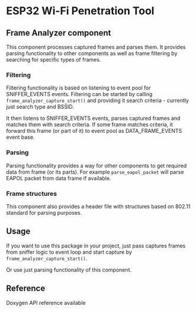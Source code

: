 # ESP32 Wi-Fi Penetration Tool
## Frame Analyzer component

This component processes captured frames and parses them. 
It provides parsing functionality to other components as well as frame filtering by searching for specific types of frames.

### Filtering
Filtering functionality is based on listening to event pool for SNIFFER_EVENTS events. Filtering can be started by calling `frame_analyzer_capture_start()` and
providing it search criteria - currently just search type and BSSID.

It then listens to SNIFFER_EVENTS events, parses captured frames and matches them with search criteria. If some frame matches criteria, it forward this frame (or part of it) to event pool as DATA_FRAME_EVENTS event base.

### Parsing
Parsing functionality provides a way for other components to get required data from frame (or its parts). For example `parse_eapol_packet` will parse EAPOL packet from data frame if available.

### Frame structures
This component also provides a header file with structures based on 802.11 standard for parsing purposes.

## Usage
If you want to use this package in your project, just pass captures frames from sniffer logic to event loop and start capture by `frame_analyzer_capture_start()`.

Or use just parsing functionality of this component.

## Reference
Doxygen API reference available